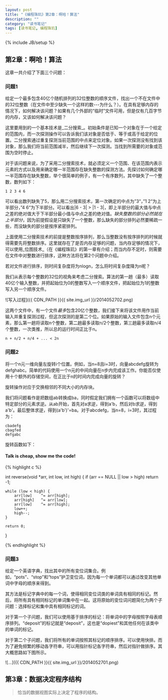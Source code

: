 ```yaml
---
layout: post
title: "《编程珠玑》第2章：啊哈！算法"
description: ""
category: "读书笔记"
tags: [读书笔记, 编程珠玑]
---
```

{% include JB/setup %}

## 第2章：啊哈！算法

这章一共介绍了下面三个问题：

### 问题1
给定一个最多包含40亿个随机排列的32位整数的顺序文件，找出一个不在文件中的32位整数（在文件中至少缺失一个这样的数---为什么？）。在具有足够内存的情况下，如何解决该问题？如果有几个外部的“临时”文件可用，但是仅有几百字节的内存，又该如何解决该问题？


这里要用到的一个基本技术是_二分搜索_。初始条件是已知一个对象在于一个给定的范围内，而一次探测操作可以告诉我们该对象是否低于、等于或高于给定的位置。二分搜索通过重复探测当前范围的中点来定位对象。如果一次探测没有找到该对象，那么我们将当前范围减半，然后继续下一次探测。当找到所需要的对象或范围为空时停止。

对于该问题来说，为了采用二分搜索技术，就必须定义一个范围、在该范围内表示元素的方式以及用来确定哪一半范围存在缺失整数的探测方法。先探讨如何确定哪一半范围存在缺失整数，举个很简单的例子，有一个有序数列，其中缺失了一个整数，数列如下：

	1 2 3 4 6

可以看出数列缺失了5，那么用二分搜索技术，第一次确定的中点为”3“，”1 2“为上半部分，”4 6“为下半部分。可以看出|6 - 3| > |1 - 3|，即上半部分的最大值与中点之差的绝对值大于下半部分最小值与中点之差的绝对值。_缺失整数的部分必然就在上半部分_，因为前提假设是只缺失了一个整数，那么缺失的部分排列必然要稀疏一些，而没缺失的部分是按序紧密排列。

上面使用二分搜索技术的前提是整数按序排列，那么当整数没有按序排列的时候就得需要先将整数排序。这里就存在了是否内存足够的问题，当内存足够的情况下，可以使用_位图技术_（在《编程珠玑》的第一章有介绍；而当内存不足时，则需要在文件中对整数进行排序，这种方法将在第2个问题中介绍。

若对文件进行排序，则时间复杂度将为nlogn，怎么将时间复杂度降为n呢？

我们从表示每个整数的32位的视角来考虑二分搜索。算法的第一趟（最多）读取40亿个输入整数，并把起始位为0的整数写入一个顺序文件，把起始位为1的整数写入另一个顺序文件。

![写入过程]({{ CDN_PATH }}{{ site.img_url }}/2014052702.png)

这两个文件中，有一个文件*最多*包含20亿个整数，我们接下来将该文件用作当前输入并重复探测过程，但这次探测的是第二个位。如果原始的输入文件包含n个元素，那么第一趟将读取n个整数，第二趟最多读取n/2个整数，第三趟最多读取n/4个整数，一次类推，所以总的运行时间正比于n。

	n + n/2 + n/4 + ... < 2n

<!--more-->

### 问题2
将一个n元一维向量左旋转i个位置。例如，当n=8且i=3时，向量abcdefg旋转为defghabc。简单的代码使用一个n元的中间向量在n步内完成该工作。你能否仅使用十个额外的存储空间，在正比于n的时间内完成向量的旋转？

旋转操作对应于交换相邻的不同大小的内存块。

我们将问题看作是把数组ab转换成ba，同时假定我们拥有一个函数可以将数组中特定部分的元素求逆。从ab开始，首先对a求逆，得到a'b，然后对b求逆，得到a'b'。最后整体求逆，得到(a'b')'=ba。对于abcdefg，当n=8，i=3时，其过程为：

	cbadefg
	cbagfed
	defgabc

旋转函数如下：

#### Talk is cheap, show me the code!

{% highlight c %}

int
reverse(void *arr, int low, int high)
{
	if (arr == NULL || low > high)
		return -1;

	while (low < high) {
		arr[low] 	^= arr[high];
		arr[high]	^= arr[low];
		arr[low]	^= arr[high];
		low++;
		high--;
	}

	return 0;
}

{% endhighlight %}

### 问题3

给定一个英语字典，找出其中的所有变位词集合。例如，“pots”、“stop”和“tops”护卫变位词，因为每一个单词都可以通过改变其他单词中字母的顺序来得到。

其方法是标记字典中的每一个词，使得相同变位词类的单词具有相同的标记。然后，将所有具有相同标记的单词集中在一起。这将原始的变位词问题简化为两个子问题：选择标记和集中具有相同标记的词。

对于第一个子问题，我们可以使用基于排序的标记：将单词中的字母按照字母表顺序排列。“deposit”的标记就是“deposit”，这也是“dopiest”和其他任何在该类中的单词的标记。

对于第二个子问题，我们将所有的单词按照其标记的顺序排序。可以使用快排。而为了避免频繁的移动各字符串，可以用指针标记各字符串，然后对指针做排序。其大概思路如下图所示。

![...]({{ CDN_PATH }}{{ site.img_url }}/2014052701.png)

## 第3章：数据决定程序结构

> 恰当的数据视图实际上决定了程序的结构。

